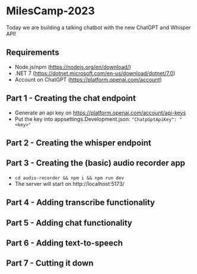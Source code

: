 # MilesCamp-2023

Today we are building a talking chatbot with the new ChatGPT and Whisper API!

## Requirements
- Node.js/npm (https://nodejs.org/en/download/)
- .NET 7 (https://dotnet.microsoft.com/en-us/download/dotnet/7.0)
- Account on ChatGPT (https://platform.openai.com/account)

## Part 1 - Creating the chat endpoint
- Generate an api key on https://platform.openai.com/account/api-keys 
- Put the key into appsettings.Development.json: ```"ChatpGptApiKey": "<key>"```

## Part 2 - Creating the whisper endpoint

## Part 3 - Creating the (basic) audio recorder app
- ```cd audio-recorder && npm i && npm run dev```
- The server will start on http://localhost:5173/

## Part 4 - Adding transcribe functionality

## Part 5 - Adding chat functionality

## Part 6 - Adding text-to-speech

## Part 7 - Cutting it down
